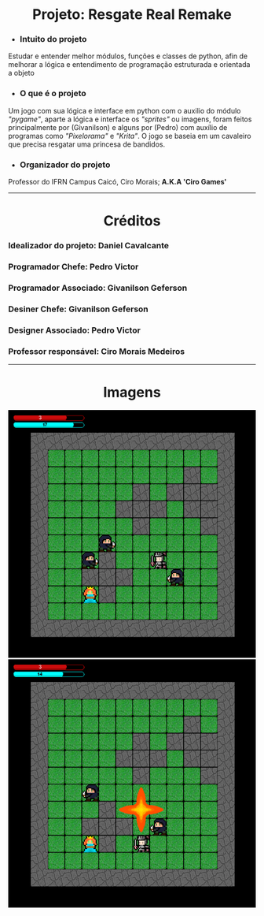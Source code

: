<center><h1> Projeto: Resgate Real Remake</h1></center>

- ### Intuito do projeto 

Estudar e entender melhor módulos, funções e classes de python, afin de melhorar a lógica e entendimento de programação estruturada e orientada a objeto

- ### O que é o projeto

Um jogo com sua lógica e interface em python com o auxilio do módulo *"pygame"*, aparte a lógica e interface os *"sprites"* ou imagens, foram feitos principalmente por (Givanilson) e alguns por (Pedro) com auxílio de programas como *"Pixelorama"* e *"Krita"*. O jogo se baseia em um cavaleiro que precisa resgatar uma princesa de bandidos.

- ### Organizador do projeto

Professor do IFRN Campus Caicó, Ciro Morais; **A.K.A 'Ciro Games'**

---

<center><h1>Créditos</h1></center>

### Idealizador do projeto: Daniel Cavalcante
### Programador Chefe: Pedro Victor
### Programador Associado: Givanilson Geferson
### Desiner Chefe: Givanilson Geferson
### Designer Associado: Pedro Victor
### Professor responsável: Ciro Morais Medeiros

<hr>
<h1 style="text-align:center;">Imagens</h1>


![Foto 1 - Screenshot 1](./Screenshots/Captura%20de%20imagem_20240919_064927.png)
![Foto 2 - Screenshot 2](./Screenshots/Captura%20de%20imagem_20240919_065010.png)
